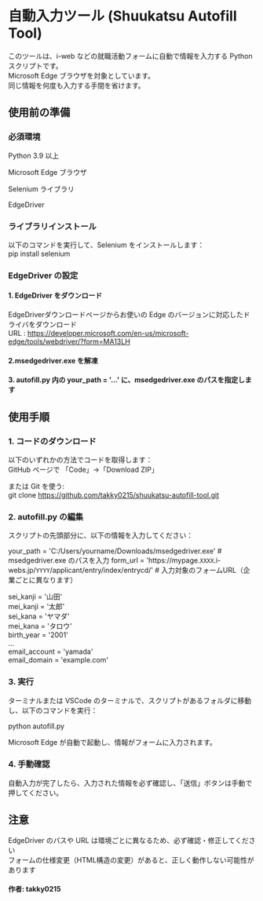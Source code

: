 # 自動入力ツール (Shuukatsu Autofill Tool)

このツールは、i-web などの就職活動フォームに自動で情報を入力する Python スクリプトです。  
Microsoft Edge ブラウザを対象としています。  
同じ情報を何度も入力する手間を省けます。  

## 使用前の準備

### 必須環境

Python 3.9 以上

Microsoft Edge ブラウザ

Selenium ライブラリ

EdgeDriver

### ライブラリインストール
以下のコマンドを実行して、Selenium をインストールします：  
pip install selenium

### EdgeDriver の設定

#### 1. EdgeDriver をダウンロード  
EdgeDriverダウンロードページからお使いの Edge のバージョンに対応したドライバをダウンロード  
URL : https://developer.microsoft.com/en-us/microsoft-edge/tools/webdriver/?form=MA13LH

#### 2.msedgedriver.exe を解凍  

#### 3. autofill.py 内の your_path = '...' に、msedgedriver.exe のパスを指定します



## 使用手順

### 1. コードのダウンロード

以下のいずれかの方法でコードを取得します：  
GitHub ページで
「Code」→「Download ZIP」

または Git を使う:  
git clone https://github.com/takky0215/shuukatsu-autofill-tool.git

### 2. autofill.py の編集

スクリプトの先頭部分に、以下の情報を入力してください：

your_path = 'C:/Users/yourname/Downloads/msedgedriver.exe'  # msedgedriver.exe のパスを入力
form_url = 'https://mypage.`XXXX`.i-webs.jp/`YYYY`/applicant/entry/index/entrycd/'  # 入力対象のフォームURL（企業ごとに異なります）

sei_kanji = '山田'  
mei_kanji = '太郎'  
sei_kana = 'ヤマダ'  
mei_kana = 'タロウ'  
birth_year = '2001'  
...  
email_account = 'yamada'  
email_domain = 'example.com'  


### 3. 実行

ターミナルまたは VSCode のターミナルで、スクリプトがあるフォルダに移動し、以下のコマンドを実行：  

python autofill.py

Microsoft Edge が自動で起動し、情報がフォームに入力されます。  

### 4. 手動確認

自動入力が完了したら、入力された情報を必ず確認し、「送信」ボタンは手動で押してください。  



## 注意

EdgeDriver のパスや URL は環境ごとに異なるため、必ず確認・修正してください  
フォームの仕様変更（HTML構造の変更）があると、正しく動作しない可能性があります  


#### 作者: takky0215
